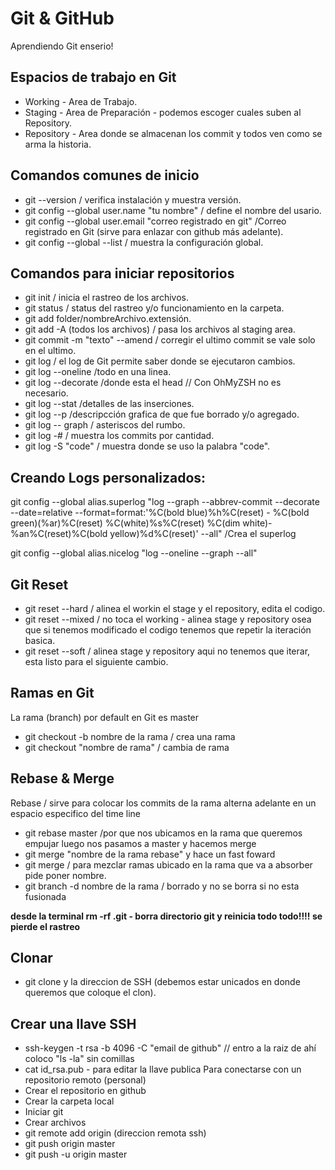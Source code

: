 # Git & GitHub
Aprendiendo Git enserio!


## Espacios de trabajo en Git
- Working - Area de Trabajo.
- Staging - Area de Preparación - podemos escoger cuales suben al Repository.
- Repository - Area donde se almacenan los commit y todos ven como se arma la historia.

## Comandos comunes de inicio
- git --version / verifica instalación y muestra versión.
- git config --global user.name "tu nombre" / define el nombre del usario. 
- git config --global user.email "correo registrado en git" /Correo registrado en Git (sirve para enlazar con github más adelante).
- git config --global --list / muestra la configuración global.

## Comandos para iniciar repositorios
- git init / inicia el rastreo de los archivos.
- git status / status del rastreo y/o funcionamiento en la carpeta.
- git add folder/nombreArchivo.extensión.
- git add -A (todos los archivos) / pasa los archivos al staging area.
- git commit -m "texto" --amend / corregir el ultimo commit se vale solo en el ultimo.
- git log / el log de Git permite saber donde se ejecutaron cambios.
- git log --oneline /todo en una linea.
- git log --decorate /donde esta el head // Con OhMyZSH no es necesario.
- git log --stat /detalles de las inserciones.
- git log --p /descripcción grafica de que fue borrado y/o agregado.
- git log -- graph / asteriscos del rumbo.
- git log -# / muestra los commits por cantidad.
- git log -S "code" / muestra donde se uso la palabra "code".

## Creando Logs personalizados: 
git config --global alias.superlog "log --graph --abbrev-commit --decorate --date=relative --format=format:'%C(bold blue)%h%C(reset) - %C(bold green)(%ar)%C(reset) %C(white)%s%C(reset) %C(dim white)- %an%C(reset)%C(bold yellow)%d%C(reset)' --all" /Crea el superlog

git config --global alias.nicelog "log --oneline --graph --all"

## Git Reset 
- git reset --hard  / alinea el workin el stage y el repository, edita el codigo.
- git reset --mixed  / no toca el working - alinea stage y repository osea que si tenemos modificado el codigo tenemos que repetir la iteración basica.
- git reset --soft   / alinea stage y repository aqui no tenemos que iterar, esta listo para el siguiente cambio.

## Ramas en Git
La rama (branch) por default en Git es master
- git checkout -b nombre de la rama /  crea una rama
- git checkout "nombre de rama" / cambia de rama

## Rebase & Merge
Rebase / sirve para colocar los commits de la rama alterna adelante en un espacio especifico del time line 
- git rebase master /por que nos ubicamos en la rama que queremos empujar luego nos pasamos a master y hacemos merge
- git merge "nombre de la rama rebase" y hace un fast foward
- git merge / para mezclar ramas ubicado en la rama que va a absorber pide poner nombre.
- git branch -d nombre de la rama / borrado y no se borra si no esta fusionada

**desde la terminal rm -rf .git - borra directorio git y reinicia todo todo!!!! se pierde el rastreo**

## Clonar 
- git clone y la direccion de SSH (debemos estar unicados en donde queremos que coloque el clon).

## Crear una llave SSH
- ssh-keygen -t rsa -b 4096 -C "email de github" // entro a la raiz de ahí coloco "ls -la" sin comillas
- cat id_rsa.pub - para editar la llave publica 
Para conectarse con un repositorio remoto (personal)
- Crear el repositorio en github 
- Crear la carpeta local 
- Iniciar git 
- Crear archivos
- git remote add origin (direccion remota ssh) 
- git push origin master 
- git push -u origin master
